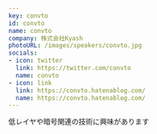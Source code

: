 ```yaml
---
key: convto
id: convto
name: convto
company: 株式会社Kyash
photoURL: /images/speakers/convto.jpg
socials:
- icon: twitter
  link: https://twitter.com/convto
  name: convto
- icon: link
  link: https://convto.hatenablog.com/
  name: https://convto.hatenablog.com/
---
```

低レイヤや暗号関連の技術に興味があります